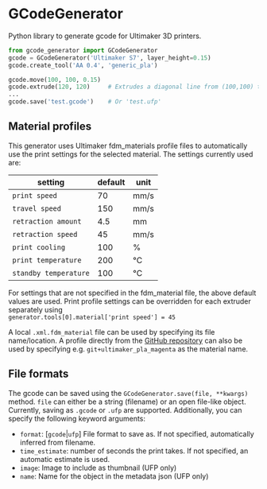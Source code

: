 # GCodeGenerator
Python library to generate gcode for Ultimaker 3D printers.

```python
from gcode_generator import GCodeGenerator
gcode = GCodeGenerator('Ultimaker S7', layer_height=0.15)
gcode.create_tool('AA 0.4', 'generic_pla')

gcode.move(100, 100, 0.15)
gcode.extrude(120, 120)     # Extrudes a diagonal line from (100,100) to (120,120)
...
gcode.save('test.gcode')    # Or 'test.ufp'
```

## Material profiles
This generator uses Ultimaker fdm_materials profile files to automatically use the print settings for the selected material. The settings currently used are:

| setting               | default | unit |
|-----------------------|---------|------|
| `print speed`         | 70      | mm/s |
| `travel speed`        | 150     | mm/s |
| `retraction amount`   | 4.5     | mm   |
| `retraction speed`    | 45      | mm/s |
| `print cooling`       | 100     | %    |
| `print temperature`   | 200     | °C   |
| `standby temperature` | 100     | °C   |

For settings that are not specified in the fdm_material file, the above default values are used.
Print profile settings can be overridden for each extruder separately using  
`generator.tools[0].material['print speed'] = 45`

A local `.xml.fdm_material` file can be used by specifying its file name/location.
A profile directly from the [GitHub repository](https://github.com/Ultimaker/fdm_materials) can also be used by specifying e.g. `git+ultimaker_pla_magenta` as the material name.

## File formats
The gcode can be saved using the `GCodeGenerator.save(file, **kwargs)` method.
`file` can either be a string (filename) or an open file-like object.  
Currently, saving as `.gcode` or `.ufp` are supported. Additionally, you can specify the following keyword arguments:
- `format`: [`gcode`|`ufp`] File format to save as. If not specified, automatically inferred from filename.
- `time_estimate`: number of seconds the print takes. If not specified, an automatic estimate is used.
- `image`: Image to include as thumbnail (UFP only)
- `name`: Name for the object in the metadata json (UFP only)
